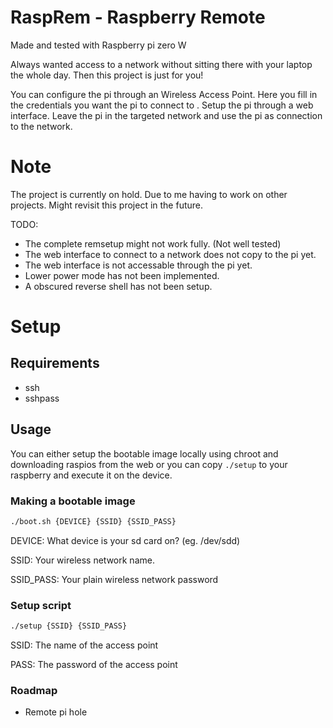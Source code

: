 # RaspRem - Raspberry Remote

Made and tested with Raspberry pi zero W

Always wanted access to a network without sitting there with your laptop the whole day. Then this project is just for you!

You can configure the pi through an Wireless Access Point. Here you fill in the credentials you want the pi to connect  to .
Setup the pi through a web interface.
Leave the pi in the targeted network and use the pi as connection to the network.

# Note

The project is currently on hold. Due to me having to work on other projects. Might revisit this project in the future.

TODO:

- The complete remsetup might not work fully. (Not well tested)
- The web interface to connect to a network does not copy to the pi yet.
- The web interface is not accessable through the pi yet.
- Lower power mode has not been implemented.
- A obscured reverse shell has not been setup.

# Setup

## Requirements

- ssh
- sshpass

## Usage

You can either setup the bootable image locally using chroot and downloading raspios from the web or you can copy `./setup` to your raspberry and execute it on the device.

### Making a bootable image

```sh
./boot.sh {DEVICE} {SSID} {SSID_PASS} 
```

DEVICE: What device is your sd card on? (eg. /dev/sdd) 

SSID: Your wireless network name.

SSID_PASS: Your plain wireless network password

### Setup script

```sh
./setup {SSID} {SSID_PASS} 
```

SSID: The name of the access point

PASS: The password of the access point


### Roadmap

- Remote pi hole
